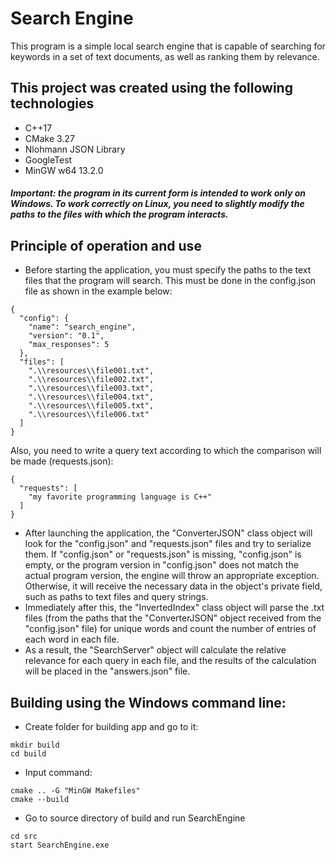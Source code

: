 # __Search Engine__
This program is a simple local search engine that is capable of searching for keywords in a set of text documents, as well as ranking them by relevance.

## This project was created using the following technologies
- C++17
- CMake 3.27
- Nlohmann JSON Library
- GoogleTest
- MinGW w64 13.2.0
####  ___Important: the program in its current form is intended to work only on Windows. To work correctly on Linux, you need to slightly modify the paths to the files with which the program interacts.___

## Principle of operation and use
* Before starting the application, you must specify the paths to the text files that the program will search. This must be done in the config.json file as shown in the example below:
```
{
  "config": {
    "name": "search_engine",
    "version": "0.1",
    "max_responses": 5
  },
  "files": [
    ".\\resources\\file001.txt",
    ".\\resources\\file002.txt",
    ".\\resources\\file003.txt",
    ".\\resources\\file004.txt",
    ".\\resources\\file005.txt",
    ".\\resources\\file006.txt"
  ]
}
```
Also, you need to write a query text according to which the comparison will be made (requests.json):
```
{
  "requests": [
    "my favorite programming language is С++"
  ]
}
```
* After launching the application, the "ConverterJSON" class object will look for the "config.json" and "requests.json" files and try to serialize them. If "config.json" or "requests.json" is missing, "config.json" is empty, or the program version in "config.json" does not match the actual program version, the engine will throw an appropriate exception. Otherwise, it will receive the necessary data in the object's private field, such as paths to text files and query strings.
* Immediately after this, the "InvertedIndex" class object will parse the .txt files (from the paths that the "ConverterJSON" object received from the "config.json" file) for unique words and count the number of entries of each word in each file.
* As a result, the "SearchServer" object will calculate the relative relevance for each query in each file, and the results of the calculation will be placed in the "answers.json" file.

## Building using the Windows command line:
* Create folder for building app and go to it:
```
mkdir build
cd build
```
* Input command:
```
cmake .. -G "MinGW Makefiles"
cmake --build
```
* Go to source directory of build and run SearchEngine
```
cd src
start SearchEngine.exe
```
